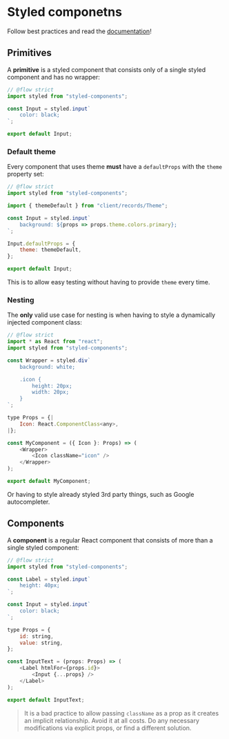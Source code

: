 # Styled componetns

Follow best practices and read the [documentation](https://www.styled-components.com/docs)!

## Primitives

A **primitive** is a styled component that consists only of a single styled component and has no wrapper:

```js
// @flow strict
import styled from "styled-components";

const Input = styled.input`
    color: black;
`;

export default Input;
```

### Default theme

Every component that uses theme **must** have a `defaultProps` with the `theme` property set:

```js
// @flow strict
import styled from "styled-components";

import { themeDefault } from "client/records/Theme";

const Input = styled.input`
    background: ${props => props.theme.colors.primary};
`;

Input.defaultProps = {
    theme: themeDefault,
};

export default Input;
```

This is to allow easy testing without having to provide `theme` every time.

### Nesting

The **only** valid use case for nesting is when having to style a dynamically injected component class:

```js
// @flow strict
import * as React from "react";
import styled from "styled-components";

const Wrapper = styled.div`
    background: white;

    .icon {
        height: 20px;
        width: 20px;
    }
`;

type Props = {|
    Icon: React.ComponentClass<any>,
|};

const MyComponent = ({ Icon }: Props) => (
    <Wrapper>
        <Icon className="icon" />
    </Wrapper>
);

export default MyComponent;
```

Or having to style already styled 3rd party things, such as Google autocompleter.

## Components

A **component** is a regular React component that consists of more than a single styled component:

```js
// @flow strict
import styled from "styled-components";

const Label = styled.input`
    height: 40px;
`;

const Input = styled.input`
    color: black;
`;

type Props = {
    id: string,
    value: string,
};

const InputText = (props: Props) => (
    <Label htmlFor={props.id}>
        <Input {...props} />
    </Label>
);

export default InputText;
```

> It is a bad practice to allow passing `className` as a prop as it creates an implicit relationship. Avoid it at all costs. Do any necessary modifications via explicit props, or find a different solution.
